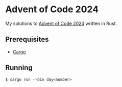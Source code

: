 # Advent of Code 2024

My solutions to [Advent of Code 2024](https://adventofcode.com/2024) written 
in Rust.

## Prerequisites

- [Cargo](https://github.com/rust-lang/cargo)

## Running 
```console
$ cargo run --bin day<number>
```
